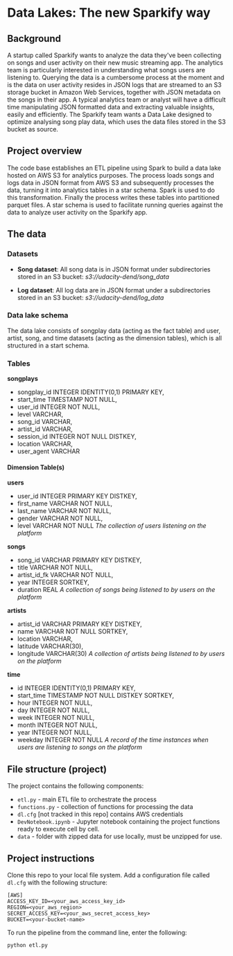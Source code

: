 # Data Lakes: The new Sparkify way

## Background

<p>A startup called Sparkify wants to analyze the data they've been collecting on songs and user activity on their new music streaming app. The analytics team is particularly interested in understanding what songs users are listening to. Querying the data is a cumbersome process at the moment and is the data on user activity resides in JSON logs that are streamed to an S3 storage bucket in Amazon Web Services, together with JSON metadata on the songs in their app. A typical analytics team or analyst will have a difficult time manipulating JSON formatted data and extracting valuable insights, easily and efficiently. The Sparkify team wants a Data Lake designed to optimize analysing song play data, which uses the data files stored in the S3 bucket as source.</p>

## Project overview

The code base establishes an ETL pipeline using Spark to build a data lake hosted on AWS S3 for analytics purposes. The process loads songs and logs data in JSON format from AWS S3 and subsequently processes the data, turning it into analytics tables in a star schema. Spark is used to do this transformation. Finally the process writes these tables into partitioned parquet files. A star schema is used to facilitate running queries against the data to analyze user activity on the Sparkify app. 

## The data

### Datasets

- **Song dataset**: All song data is in JSON format under subdirectories stored in an S3 bucket: *s3://udacity-dend/song_data*

- **Log dataset**: All log data are in JSON format under a subdirectories stored in an S3 bucket: *s3://udacity-dend/log_data* 

### Data lake schema
The data lake consists of songplay data (acting as the fact table) and user, artist, song, and time datasets (acting as the dimension tables), which is all structured in a start schema.

### Tables
**songplays**
- songplay_id INTEGER IDENTITY(0,1) PRIMARY KEY,
- start_time TIMESTAMP NOT NULL,
- user_id INTEGER NOT NULL,
- level VARCHAR,
- song_id VARCHAR,
- artist_id VARCHAR,
- session_id INTEGER NOT NULL DISTKEY,
- location VARCHAR,
- user_agent VARCHAR

#### Dimension Table(s)
**users**
- user_id INTEGER PRIMARY KEY DISTKEY,
- first_name VARCHAR NOT NULL,
- last_name VARCHAR NOT NULL,
- gender VARCHAR NOT NULL,
- level VARCHAR NOT NULL
_The collection of users listening on the platform_

**songs**
- song_id VARCHAR PRIMARY KEY DISTKEY,
- title VARCHAR NOT NULL,
- artist_id_fk VARCHAR NOT NULL,
- year INTEGER SORTKEY,
- duration REAL
_A collection of songs being listened to by users on the platform_

**artists**
- artist_id VARCHAR PRIMARY KEY DISTKEY,
- name VARCHAR NOT NULL SORTKEY,
- location VARCHAR,
- latitude VARCHAR(30),
- longitude VARCHAR(30)
_A collection of artists being listened to by users on the platform_

**time**
- id INTEGER IDENTITY(0,1) PRIMARY KEY,
- start_time TIMESTAMP NOT NULL DISTKEY SORTKEY,
- hour INTEGER NOT NULL,
- day INTEGER NOT NULL,
- week INTEGER NOT NULL,
- month INTEGER NOT NULL,
- year INTEGER NOT NULL,
- weekday INTEGER NOT NULL
_A record of the time instances when users are listening to songs on the platform_

## File structure (project)

The project contains the following components:

* `etl.py` - main ETL file to orchestrate the process
* `functions.py` - collection of functions for processing the data
* `dl.cfg` [not tracked in this repo] contains AWS credentials
* `DevNotebook.ipynb` - Jupyter notebook containing the project functions ready to execute cell by cell.
* `data` - folder with zipped data for use locally, must be unzipped for use. 

## Project instructions

Clone this repo to your local file system. Add a configuration file called `dl.cfg` with the following structure:

```
[AWS]
ACCESS_KEY_ID=<your_aws_access_key_id>
REGION=<your_aws_region>
SECRET_ACCESS_KEY=<your_aws_secret_access_key>
BUCKET=<your-bucket-name>
```

To run the pipeline from the command line, enter the following:

```
python etl.py
```
